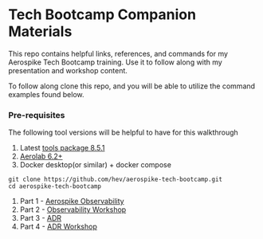# Tech Bootcamp Companion Materials
This repo contains helpful links, references, and commands
for my Aerospike Tech Bootcamp training. Use it to follow along
with my presentation and workshop content. 

To follow along clone this repo, and you will be able to utilize
the command examples found below. 

### Pre-requisites
The following tool versions will be helpful to have for this walkthrough

1. Latest [tools package 8.5.1](https://aerospike.com/download/#aerospike-tools)
1. [Aerolab 6.2+](https://github.com/aerospike/aerolab/releases/tag/6.2.0-0dc1bb4)
1. Docker desktop(or similar) + docker compose 

```
git clone https://github.com/hev/aerospike-tech-bootcamp.git
cd aerospike-tech-bootcamp
```

1. Part 1 - [Aerospike Observability](./observability.md)
2. Part 2 - [Observability Workshop](./workshop.md)
3. Part 3 - [ADR](./adr.md)
4. Part 4 - [ADR Workshop](https://aerospike.github.io/aerospike-database-recovery/gettingstarted/install/adr-install-docker)
